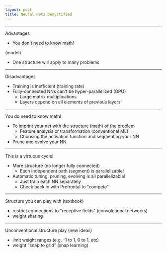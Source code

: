 ```yaml
---
layout: post
title: Neural Nets Demystified
---
```



---------

Advantages

* You don't need to know math!

 (model)
* One structure will apply to many problems

---------

Disadvantages

* Training is inefficient (training rate)
* Fully-connected NNs can't be hyper-parallelized (GPU)
    * Large matrix multiplications
    * Layers depend on all elements of previous layers


---------

You do need to know math!

* To imprint your net with the structure (math) of the problem
    * Feature analysis or transformation (conventional ML)
    * Choosing the activation function and segmenting your NN
* Prune and evolve your NN

----------

This is a virtuous cycle!

* More structure (no longer fully connected) 
    * Each independent path (segment) is parallelizable!
* Automatic tuning, pruning, evolving is all parallelizable!
    * Just train each NN separately
    * Check back in with Prefrontal to "compete"

----------

Structure you can play with (textbook)

* restrict connections to "receptive fields" (convolutional networks)
* weight sharing

----------

Unconventional structure play (new ideas)

* limit weight ranges (e.g. -1 to 1, 0 to 1, etc)
* weight "snap to grid" (snap learning)